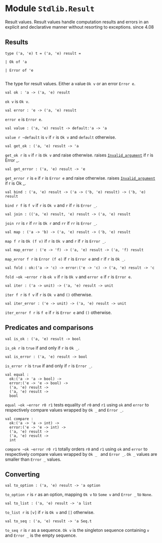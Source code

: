 # Module `Stdlib.Result`
Result values.
Result values handle computation results and errors in an explicit and declarative manner without resorting to exceptions.
since 4.08
## Results
```
type ('a, 'e) t = ('a, 'e) result = 
```
```
| Ok of 'a
```
```
| Error of 'e
```
```

```
The type for result values. Either a value `Ok v` or an error `Error e`.
```
val ok : 'a -> ('a, 'e) result
```
`ok v` is `Ok v`.
```
val error : 'e -> ('a, 'e) result
```
`error e` is `Error e`.
```
val value : ('a, 'e) result -> default:'a -> 'a
```
`value r ~default` is `v` if `r` is `Ok v` and `default` otherwise.
```
val get_ok : ('a, 'e) result -> 'a
```
`get_ok r` is `v` if `r` is `Ok v` and raise otherwise.
raises [`Invalid_argument`](./Stdlib.md#exception-Invalid_argument) if r is Error \_.
```
val get_error : ('a, 'e) result -> 'e
```
`get_error r` is `e` if `r` is `Error e` and raise otherwise.
raises [`Invalid_argument`](./Stdlib.md#exception-Invalid_argument) if r is Ok \_.
```
val bind : ('a, 'e) result -> ('a -> ('b, 'e) result) -> ('b, 'e) result
```
`bind r f` is `f v` if `r` is `Ok v` and `r` if `r` is `Error _`.
```
val join : (('a, 'e) result, 'e) result -> ('a, 'e) result
```
`join rr` is `r` if `rr` is `Ok r` and `rr` if `rr` is `Error _`.
```
val map : ('a -> 'b) -> ('a, 'e) result -> ('b, 'e) result
```
`map f r` is `Ok (f v)` if `r` is `Ok v` and `r` if `r` is `Error _`.
```
val map_error : ('e -> 'f) -> ('a, 'e) result -> ('a, 'f) result
```
`map_error f r` is `Error (f e)` if `r` is `Error e` and `r` if `r` is `Ok _`.
```
val fold : ok:('a -> 'c) -> error:('e -> 'c) -> ('a, 'e) result -> 'c
```
`fold ~ok ~error r` is `ok v` if `r` is `Ok v` and `error e` if `r` is `Error e`.
```
val iter : ('a -> unit) -> ('a, 'e) result -> unit
```
`iter f r` is `f v` if `r` is `Ok v` and `()` otherwise.
```
val iter_error : ('e -> unit) -> ('a, 'e) result -> unit
```
`iter_error f r` is `f e` if `r` is `Error e` and `()` otherwise.
## Predicates and comparisons
```
val is_ok : ('a, 'e) result -> bool
```
`is_ok r` is `true` if and only if `r` is `Ok _`.
```
val is_error : ('a, 'e) result -> bool
```
`is_error r` is `true` if and only if `r` is `Error _`.
```
val equal : 
  ok:('a -> 'a -> bool) ->
  error:('e -> 'e -> bool) ->
  ('a, 'e) result ->
  ('a, 'e) result ->
  bool
```
`equal ~ok ~error r0 r1` tests equality of `r0` and `r1` using `ok` and `error` to respectively compare values wrapped by `Ok _` and `Error _`.
```
val compare : 
  ok:('a -> 'a -> int) ->
  error:('e -> 'e -> int) ->
  ('a, 'e) result ->
  ('a, 'e) result ->
  int
```
`compare ~ok ~error r0 r1` totally orders `r0` and `r1` using `ok` and `error` to respectively compare values wrapped by `Ok _ ` and `Error _`. `Ok _` values are smaller than `Error _` values.
## Converting
```
val to_option : ('a, 'e) result -> 'a option
```
`to_option r` is `r` as an option, mapping `Ok v` to `Some v` and `Error _` to `None`.
```
val to_list : ('a, 'e) result -> 'a list
```
`to_list r` is `[v]` if `r` is `Ok v` and `[]` otherwise.
```
val to_seq : ('a, 'e) result -> 'a Seq.t
```
`to_seq r` is `r` as a sequence. `Ok v` is the singleton sequence containing `v` and `Error _` is the empty sequence.